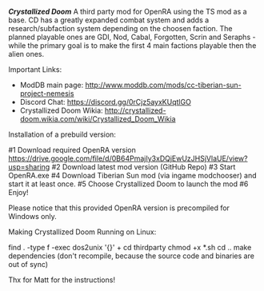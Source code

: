 ***Crystallized Doom***
A third party mod for OpenRA using the TS mod as a base. CD has a greatly expanded combat system and adds a research/subfaction system depending on the choosen faction.
The planned playable ones are GDI, Nod, Cabal, Forgotten, Scrin and Seraphs - while the primary goal is to make the first 4 main factions playable then the alien ones.

Important Links:


- ModDB main page: http://www.moddb.com/mods/cc-tiberian-sun-project-nemesis
- Discord Chat: https://discord.gg/0rCjz5ayxKUqtlGO
- Crystallized Doom Wikia: http://crystallized-doom.wikia.com/wiki/Crystallized_Doom_Wikia

Installation of a prebuild version:

#1 Download required OpenRA version
https://drive.google.com/file/d/0B64PmajIy3xDQjEwUzJHSjVlaUE/view?usp=sharing
#2 Download latest mod version (GitHub Repo)
#3 Start OpenRA.exe
#4 Download Tiberian Sun mod (via ingame modchooser) and start it at least once.
#5 Choose Crystallized Doom to launch the mod
#6 Enjoy!

Please notice that this provided OpenRA version is precompiled for Windows only.

Making Crystallized Doom Running on Linux:

find . -type f -exec dos2unix '{}' +
cd thirdparty
chmod +x *.sh
cd ..
make dependencies
(don't recompile, because the source code and binaries are out of sync)

Thx for Matt for the instructions!